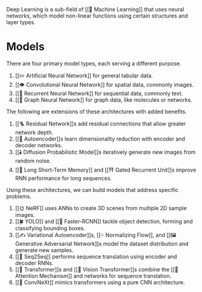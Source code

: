 Deep Learning is a sub-field of [[🤖 Machine Learning]] that uses neural networks, which model non-linear functions using certain structures and layer types.

# Models
There are four primary model types, each serving a different purpose.
1. [[✏️ Artificial Neural Network]] for general tabular data.
2. [[👁️ Convolutional Neural Network]] for spatial data, commonly images.
3. [[💬 Recurrent Neural Network]] for sequential data, commonly text.
4. [[🤝 Graph Neural Network]] for graph data, like molecules or networks.

The following are extensions of these architectures with added benefits.
1. [[🪜 Residual Network]]s add residual connections that allow greater network depth.
2. [[🧬 Autoencoder]]s learn dimensionality reduction with encoder and decoder networks.
3. [[🕯️ Diffusion Probabilistic Model]]s iteratively generate new images from random noise.
4. [[🎥 Long Short-Term Memory]] and [[⛩️ Gated Recurrent Unit]]s improve RNN performance for long sequences.

Using these architectures, we can build models that address specific problems.
1. [[🌞 NeRF]] uses ANNs to create 3D scenes from multiple 2D sample images.
2. [[🍀 YOLO]] and [[👟 Faster-RCNN]] tackle object detection, forming and classifying bounding boxes.
3. [[✍️ Variational Autoencoder]]s, [[💦 Normalizing Flow]], and [[🖼️ Generative Adversarial Network]]s model the dataset distribution and generate new samples.
5. [[🧵 Seq2Seq]] performs sequence translation using encoder and decoder RNNs.
6. [[🦾 Transformer]]s and [[🦿 Vision Transformer]]s combine the [[🚨 Attention Mechanism]] and networks for sequence translation.
7. [[🎊 ConvNeXt]] mimics transformers using a pure CNN architecture.